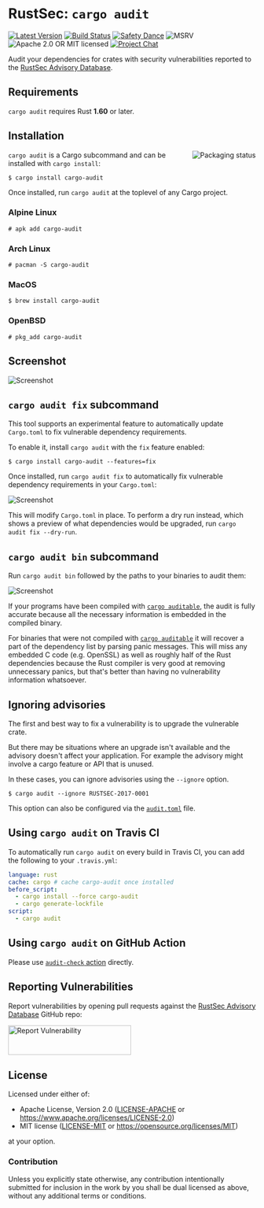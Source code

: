 # RustSec: `cargo audit`

[![Latest Version][crate-image]][crate-link]
[![Build Status][build-image]][build-link]
[![Safety Dance][safety-image]][safety-link]
![MSRV][rustc-image]
![Apache 2.0 OR MIT licensed][license-image]
[![Project Chat][chat-image]][chat-link]

Audit your dependencies for crates with security vulnerabilities reported to the
[RustSec Advisory Database].

## Requirements

`cargo audit` requires Rust **1.60** or later.

## Installation

<a href="https://repology.org/project/cargo-audit/versions"><img align="right" src="https://repology.org/badge/vertical-allrepos/cargo-audit.svg" alt="Packaging status"></a>

`cargo audit` is a Cargo subcommand and can be installed with `cargo install`:

```
$ cargo install cargo-audit
```

Once installed, run `cargo audit` at the toplevel of any Cargo project.

### Alpine Linux

```
# apk add cargo-audit
```

### Arch Linux

```
# pacman -S cargo-audit
```

### MacOS

```
$ brew install cargo-audit
```

### OpenBSD

```
# pkg_add cargo-audit
```

## Screenshot

<img src="https://raw.githubusercontent.com/RustSec/cargo-audit/c857beb/img/screenshot.png" alt="Screenshot" style="max-width:100%;">

## `cargo audit fix` subcommand

This tool supports an experimental feature to automatically update `Cargo.toml`
to fix vulnerable dependency requirements.

To enable it, install `cargo audit` with the `fix` feature enabled:

```
$ cargo install cargo-audit --features=fix
```

Once installed, run `cargo audit fix` to automatically fix vulnerable
dependency requirements in your `Cargo.toml`:

<img src="https://raw.githubusercontent.com/RustSec/cargo-audit/c857beb/img/screenshot-fix.png" alt="Screenshot" style="max-width:100%;">

This will modify `Cargo.toml` in place. To perform a dry run instead, which
shows a preview of what dependencies would be upgraded, run
`cargo audit fix --dry-run`.

## `cargo audit bin` subcommand

Run `cargo audit bin` followed by the paths to your binaries to audit them:

<img src="https://github.com/rustsec/rustsec/raw/46eeb09cef411bbe926a82c8a0d678a3e43299a1/.img/screenshot-bin.png" alt="Screenshot" style="max-width:100%;">

If your programs have been compiled with [`cargo auditable`](https://github.com/rust-secure-code/cargo-auditable),
the audit is fully accurate because all the necessary information is embedded in the compiled binary.

For binaries that were not compiled with [`cargo auditable`](https://github.com/rust-secure-code/cargo-auditable)
it will recover a part of the dependency list by parsing panic messages.
This will miss any embedded C code (e.g. OpenSSL) as well as roughly half of the Rust dependencies
because the Rust compiler is very good at removing unnecessary panics,
but that's better than having no vulnerability information whatsoever.

## Ignoring advisories

The first and best way to fix a vulnerability is to upgrade the vulnerable crate.

But there may be situations where an upgrade isn't available and the advisory doesn't affect your application. For example the advisory might involve a cargo feature or API that is unused.

In these cases, you can ignore advisories using the `--ignore` option.

```
$ cargo audit --ignore RUSTSEC-2017-0001
```

This option can also be configured via the [`audit.toml`](./audit.toml.example) file.

## Using `cargo audit` on Travis CI

To automatically run `cargo audit` on every build in Travis CI, you can add the following to your `.travis.yml`:

```yaml
language: rust
cache: cargo # cache cargo-audit once installed
before_script:
  - cargo install --force cargo-audit
  - cargo generate-lockfile
script:
  - cargo audit
```

## Using `cargo audit` on GitHub Action

Please use [`audit-check` action](https://github.com/rustsec/audit-check) directly.

## Reporting Vulnerabilities

Report vulnerabilities by opening pull requests against the [RustSec Advisory Database]
GitHub repo:

<a href="https://github.com/RustSec/advisory-db/blob/master/CONTRIBUTING.md">
  <img alt="Report Vulnerability" width="250px" height="60px" src="https://rustsec.org/img/report-vuln-button.svg">
</a>

## License

Licensed under either of:

 * Apache License, Version 2.0 ([LICENSE-APACHE] or https://www.apache.org/licenses/LICENSE-2.0)
 * MIT license ([LICENSE-MIT] or https://opensource.org/licenses/MIT)

at your option.

### Contribution

Unless you explicitly state otherwise, any contribution intentionally submitted
for inclusion in the work by you shall be dual licensed as above, without any
additional terms or conditions.

[//]: # (badges)

[crate-image]: https://buildstats.info/crate/cargo-audit
[crate-link]: https://crates.io/crates/cargo-audit
[build-image]: https://github.com/RustSec/rustsec/actions/workflows/cargo-audit.yml/badge.svg
[build-link]: https://github.com/RustSec/rustsec/actions/workflows/cargo-audit.yml
[license-image]: https://img.shields.io/badge/license-Apache2.0%2FMIT-blue.svg
[rustc-image]: https://img.shields.io/badge/rustc-1.60+-blue.svg
[safety-image]: https://img.shields.io/badge/unsafe-forbidden-success.svg
[safety-link]: https://github.com/rust-secure-code/safety-dance/
[chat-image]: https://img.shields.io/badge/zulip-join_chat-blue.svg
[chat-link]: https://rust-lang.zulipchat.com/#narrow/stream/146229-wg-secure-code/

[//]: # (general links)

[RustSec Advisory Database]: https://github.com/RustSec/advisory-db/
[LICENSE-APACHE]: https://github.com/RustSec/cargo-audit/blob/main/LICENSE-APACHE
[LICENSE-MIT]: https://github.com/RustSec/cargo-audit/blob/main/LICENSE-MIT
